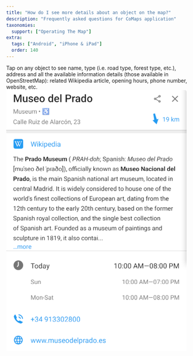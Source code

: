 ```yaml
---
title: "How do I see more details about an object on the map?"
description: "Frequently asked questions for CoMaps application"
taxonomies:
  support: ["Operating The Map"]
extra:
  tags: ["Android", "iPhone & iPad"]
  order: 140
---
```


Tap on any object to see name, type (i.e. road type, forest type, etc.), address and all the available information details (those available in OpenStreetMap): related Wikipedia article, opening hours, phone number, website, etc.  
![](image7.png)
